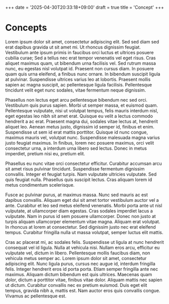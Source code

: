 +++
date = '2025-04-30T20:33:18+09:00'
draft = true
title = 'Concept'
+++

# Concepts

Lorem ipsum dolor sit amet, consectetur adipiscing elit. Sed sed diam sed erat dapibus gravida ut sit amet mi. Ut rhoncus dignissim feugiat. Vestibulum ante ipsum primis in faucibus orci luctus et ultrices posuere cubilia curae; Sed a tellus nec erat tempor venenatis vel eget risus. Cras aliquet maximus quam, ut bibendum urna facilisis vel. Sed rutrum massa nunc, eu egestas nisl volutpat id. Praesent non cursus diam. In posuere quam quis urna eleifend, a finibus nunc ornare. In bibendum suscipit ligula at pulvinar. Suspendisse ultrices varius leo at lobortis. Praesent mollis sapien ac magna suscipit, ac pellentesque ligula facilisis. Pellentesque tincidunt velit eget nunc sodales, vitae fermentum neque dignissim.

Phasellus non lectus eget arcu pellentesque bibendum nec sed orci. Vestibulum quis purus sapien. Morbi ut semper massa, et euismod quam. Pellentesque vulputate, nisi ut volutpat tempus, felis mauris interdum nisl, eget egestas leo nibh sit amet erat. Quisque eu velit a lectus commodo hendrerit a ac erat. Praesent magna dui, sodales vitae lectus at, hendrerit aliquet leo. Aenean metus justo, dignissim id semper id, finibus et enim. Suspendisse ut sem id erat mattis porttitor. Quisque id nunc congue, maximus mauris vel, volutpat nunc. Suspendisse malesuada magna varius justo feugiat maximus. In finibus, lorem nec posuere maximus, orci velit consectetur urna, a interdum urna libero sed lectus. Donec in metus imperdiet, pretium nisi eu, pretium elit.

Phasellus eu nunc vitae orci consectetur efficitur. Curabitur accumsan arcu sit amet risus pulvinar tincidunt. Suspendisse fermentum dignissim convallis. Integer et feugiat turpis. Nam vulputate ultricies vulputate. Sed quis feugiat nulla. Phasellus quis suscipit lectus. Cras aliquam lorem id metus condimentum scelerisque.

Fusce ac pulvinar purus, at maximus massa. Nunc sed mauris ac est dapibus convallis. Aliquam eget dui sit amet tortor vestibulum auctor vel a ante. Curabitur et leo sed metus eleifend venenatis. Morbi porta ante ut nisl vulputate, at ullamcorper diam egestas. Cras sodales imperdiet lacus a vulputate. Nam in purus id sem posuere ullamcorper. Donec non justo at turpis aliquam ullamcorper elementum vitae magna. Aliquam erat volutpat. In rhoncus at lorem at consectetur. Sed dignissim justo nec erat eleifend tempus. Curabitur fringilla nulla ut massa volutpat, semper luctus elit mattis.

Cras ac placerat mi, ac sodales felis. Suspendisse ut ligula at nunc hendrerit consequat vel id ligula. Nulla at vehicula nisi. Nullam eros arcu, efficitur eu vulputate vel, dictum in libero. Pellentesque mollis faucibus diam, non vehicula metus semper ac. Lorem ipsum dolor sit amet, consectetur adipiscing elit. Nunc ligula purus, cursus nec augue id, interdum fringilla felis. Integer hendrerit eros id porta porta. Etiam semper fringilla ante nec maximus. Aliquam dictum bibendum est quis ultrices. Maecenas quam dolor, dictum a porttitor vitae, finibus vitae dolor. Aliquam mattis nec sapien ut dictum. Curabitur convallis nec ex pretium euismod. Duis eget elit tempus, gravida nibh a, mattis est. Nam auctor eros quis convallis congue. Vivamus ac pellentesque est.